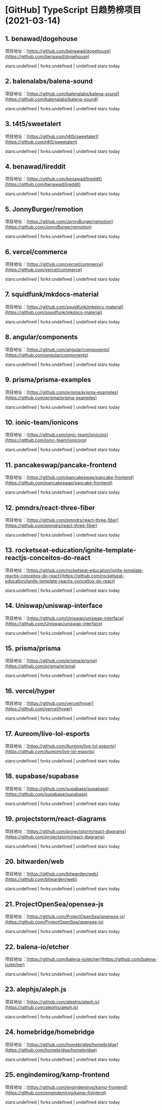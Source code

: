 # [GitHub] TypeScript 日趋势榜项目(2021-03-14)

## 1. benawad/dogehouse 

项目地址：[https://github.com/benawad/dogehouse](https://github.com/benawad/dogehouse)

stars:undefined | forks:undefined | undefined stars today 



## 2. balenalabs/balena-sound 

项目地址：[https://github.com/balenalabs/balena-sound](https://github.com/balenalabs/balena-sound)

stars:undefined | forks:undefined | undefined stars today 



## 3. t4t5/sweetalert 

项目地址：[https://github.com/t4t5/sweetalert](https://github.com/t4t5/sweetalert)

stars:undefined | forks:undefined | undefined stars today 



## 4. benawad/lireddit 

项目地址：[https://github.com/benawad/lireddit](https://github.com/benawad/lireddit)

stars:undefined | forks:undefined | undefined stars today 



## 5. JonnyBurger/remotion 

项目地址：[https://github.com/JonnyBurger/remotion](https://github.com/JonnyBurger/remotion)

stars:undefined | forks:undefined | undefined stars today 



## 6. vercel/commerce 

项目地址：[https://github.com/vercel/commerce](https://github.com/vercel/commerce)

stars:undefined | forks:undefined | undefined stars today 



## 7. squidfunk/mkdocs-material 

项目地址：[https://github.com/squidfunk/mkdocs-material](https://github.com/squidfunk/mkdocs-material)

stars:undefined | forks:undefined | undefined stars today 



## 8. angular/components 

项目地址：[https://github.com/angular/components](https://github.com/angular/components)

stars:undefined | forks:undefined | undefined stars today 



## 9. prisma/prisma-examples 

项目地址：[https://github.com/prisma/prisma-examples](https://github.com/prisma/prisma-examples)

stars:undefined | forks:undefined | undefined stars today 



## 10. ionic-team/ionicons 

项目地址：[https://github.com/ionic-team/ionicons](https://github.com/ionic-team/ionicons)

stars:undefined | forks:undefined | undefined stars today 



## 11. pancakeswap/pancake-frontend 

项目地址：[https://github.com/pancakeswap/pancake-frontend](https://github.com/pancakeswap/pancake-frontend)

stars:undefined | forks:undefined | undefined stars today 



## 12. pmndrs/react-three-fiber 

项目地址：[https://github.com/pmndrs/react-three-fiber](https://github.com/pmndrs/react-three-fiber)

stars:undefined | forks:undefined | undefined stars today 



## 13. rocketseat-education/ignite-template-reactjs-conceitos-do-react 

项目地址：[https://github.com/rocketseat-education/ignite-template-reactjs-conceitos-do-react](https://github.com/rocketseat-education/ignite-template-reactjs-conceitos-do-react)

stars:undefined | forks:undefined | undefined stars today 



## 14. Uniswap/uniswap-interface 

项目地址：[https://github.com/Uniswap/uniswap-interface](https://github.com/Uniswap/uniswap-interface)

stars:undefined | forks:undefined | undefined stars today 



## 15. prisma/prisma 

项目地址：[https://github.com/prisma/prisma](https://github.com/prisma/prisma)

stars:undefined | forks:undefined | undefined stars today 



## 16. vercel/hyper 

项目地址：[https://github.com/vercel/hyper](https://github.com/vercel/hyper)

stars:undefined | forks:undefined | undefined stars today 



## 17. Aureom/live-lol-esports 

项目地址：[https://github.com/Aureom/live-lol-esports](https://github.com/Aureom/live-lol-esports)

stars:undefined | forks:undefined | undefined stars today 



## 18. supabase/supabase 

项目地址：[https://github.com/supabase/supabase](https://github.com/supabase/supabase)

stars:undefined | forks:undefined | undefined stars today 



## 19. projectstorm/react-diagrams 

项目地址：[https://github.com/projectstorm/react-diagrams](https://github.com/projectstorm/react-diagrams)

stars:undefined | forks:undefined | undefined stars today 



## 20. bitwarden/web 

项目地址：[https://github.com/bitwarden/web](https://github.com/bitwarden/web)

stars:undefined | forks:undefined | undefined stars today 



## 21. ProjectOpenSea/opensea-js 

项目地址：[https://github.com/ProjectOpenSea/opensea-js](https://github.com/ProjectOpenSea/opensea-js)

stars:undefined | forks:undefined | undefined stars today 



## 22. balena-io/etcher 

项目地址：[https://github.com/balena-io/etcher](https://github.com/balena-io/etcher)

stars:undefined | forks:undefined | undefined stars today 



## 23. alephjs/aleph.js 

项目地址：[https://github.com/alephjs/aleph.js](https://github.com/alephjs/aleph.js)

stars:undefined | forks:undefined | undefined stars today 



## 24. homebridge/homebridge 

项目地址：[https://github.com/homebridge/homebridge](https://github.com/homebridge/homebridge)

stars:undefined | forks:undefined | undefined stars today 



## 25. engindemirog/kamp-frontend 

项目地址：[https://github.com/engindemirog/kamp-frontend](https://github.com/engindemirog/kamp-frontend)

stars:undefined | forks:undefined | undefined stars today 



